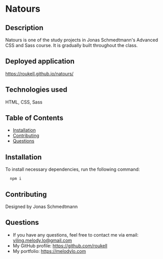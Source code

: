 # Natours

  ## Description
  Natours is one of the study projects in Jonas Schmedtmann's Advanced CSS and Sass course. 
  It is gradually built throughout the class. 

  ## Deployed application
  https://roukell.github.io/natours/
  
  ## Technologies used
  HTML, CSS, Sass

  ## Table of Contents
  * [Installation](#installation)
  * [Contributing](#Contributing)
  * [Questions](#Questions)

  ## Installation
  To install necessary dependencies, run the following command:

      npm i
      
  ## Contributing
  Designed by Jonas Schmedtmann

  ## Questions
  * If you have any questions, feel free to contact me via email: yiling.melody.lo@gmail.com
  * My GitHub profile: https://github.com/roukell
  * My portfolio: https://melodylo.com

  